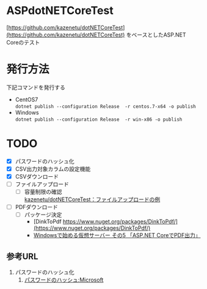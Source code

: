 # ASPdotNETCoreTest
[https://github.com/kazenetu/dotNETCoreTest](https://github.com/kazenetu/dotNETCoreTest) をベースとしたASP.NET Coreのテスト

# 発行方法
下記コマンドを発行する
* CentOS7  
`dotnet publish --configuration Release  -r centos.7-x64 -o publish`
* Windows  
`dotnet publish --configuration Release  -r win-x86 -o publish`

# TODO
- [X] パスワードのハッシュ化
- [X] CSV出力対象カラムの設定機能
- [X] CSVダウンロード
- [ ] ファイルアップロード  
  - [ ] 容量制限の確認  
    [kazenetu/dotNETCoreTest：ファイルアップロードの例](https://github.com/kazenetu/dotNETCoreTest/blob/master/WebApp/WebApiSample/Controllers/UsersController.cs#L198-L256)
- [ ] PDFダウンロード  
  - [ ] パッケージ決定  
    - [DinkToPdf https://www.nuget.org/packages/DinkToPdf/](https://www.nuget.org/packages/DinkToPdf/)
    - [Windowsで始める仮想サーバー その5 「ASP.NET CoreでPDF出力」](https://github.com/kazenetu/blog-reports/tree/master/reports/20-dotnetTestCentOS5)
 
 ## 参考URL
 1.  パスワードのハッシュ化
     1. [パスワードのハッシュ:Microsoft](https://docs.microsoft.com/ja-jp/aspnet/core/security/data-protection/consumer-apis/password-hashing)
